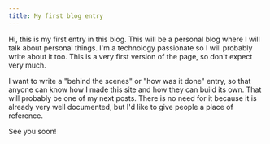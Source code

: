 ```yaml
---
title: My first blog entry
---
```

Hi, this is my first entry in this blog. This will be a personal blog where I will talk about personal things. I'm a technology passionate so I will probably write about it too. This is a very first version of the page, so don't expect very much.

I want to write a "behind the scenes" or "how was it done" entry, so that anyone can know how I made this site and how they can build its own. That will probably be one of my next posts. There is no need for it because it is already very well documented, but I'd like to give people a place of reference.

See you soon!
